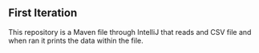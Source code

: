 ## First Iteration

This repository is a Maven file through IntelliJ that reads and CSV file and when ran it prints the data within the file.
